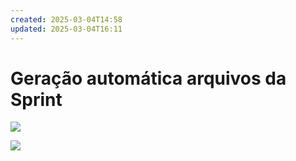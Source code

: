 ```yaml
---
created: 2025-03-04T14:58
updated: 2025-03-04T16:11
---
```

# Geração automática arquivos da Sprint



![](Figs/sprint_1.gif)

![](Figs/sprint_2.gif)

